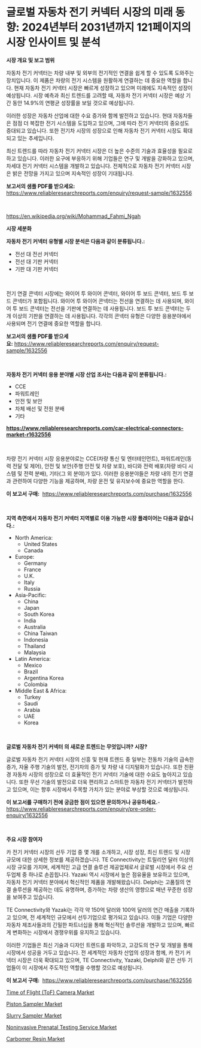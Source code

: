 <p><h1>글로벌 자동차 전기 커넥터 시장의 미래 동향: 2024년부터 2031년까지 121페이지의 시장 인사이트 및 분석</h1></p><p><strong>시장 개요 및 보고 범위</strong></p>
<p><p>자동차 전기 커넥터는 차량 내부 및 외부의 전기적인 연결을 쉽게 할 수 있도록 도와주는 장치입니다. 이 제품은 차량의 전기 시스템을 원활하게 연결하는 데 중요한 역할을 합니다. 현재 자동차 전기 커넥터 시장은 빠르게 성장하고 있으며 미래에도 지속적인 성장이 예상됩니다. 시장 예측과 최신 트렌드를 고려할 때, 자동차 전기 커넥터 시장은 예상 기간 동안 14.9%의 연평균 성장률을 보일 것으로 예상됩니다.</p><p>이러한 성장은 자동차 산업에 대한 수요 증가와 함께 발전하고 있습니다. 현대 자동차들은 점점 더 복잡한 전기 시스템을 도입하고 있으며, 그에 따라 전기 커넥터의 중요성도 증대되고 있습니다. 또한 전기차 시장의 성장으로 인해 자동차 전기 커넥터 시장도 확대되고 있는 추세입니다.</p><p>최신 트렌드를 따라 자동차 전기 커넥터 시장은 더 높은 수준의 기술과 효율성을 필요로 하고 있습니다. 이러한 요구에 부응하기 위해 기업들은 연구 및 개발을 강화하고 있으며, 차세대 전기 커넥터 시스템을 개발하고 있습니다. 전체적으로 자동차 전기 커넥터 시장은 밝은 전망을 가지고 있으며 지속적인 성장이 기대됩니다.</p></p>
<p><strong>보고서의 샘플 PDF를 받으세요:</strong> <a href="https://www.reliableresearchreports.com/enquiry/request-sample/1632556">https://www.reliableresearchreports.com/enquiry/request-sample/1632556</a></p>
<p>&nbsp;</p>
<p><a href="https://en.wikipedia.org/wiki/Mohammad_Fahmi_Ngah">https://en.wikipedia.org/wiki/Mohammad_Fahmi_Ngah</a></p>
<p><strong>시장 세분화</strong></p>
<p><strong>자동차 전기 커넥터 유형별 시장 분석은 다음과 같이 분류됩니다.:</strong></p>
<p><ul><li>전선 대 전선 커넥터</li><li>전선 대 기판 커넥터</li><li>기판 대 기판 커넥터</li></ul></p>
<p>&nbsp;</p>
<p><p>전기 연결 콘넥터 시장에는 와이어 투 와이어 콘넥터, 와이어 투 보드 콘넥터, 보드 투 보드 콘넥터가 포함됩니다. 와이어 투 와이어 콘넥터는 전선을 연결하는 데 사용되며, 와이어 투 보드 콘넥터는 전선을 기판에 연결하는 데 사용됩니다. 보드 투 보드 콘넥터는 두 개 이상의 기판을 연결하는 데 사용됩니다. 각각의 콘넥터 유형은 다양한 응용분야에서 사용되며 전기 연결에 중요한 역할을 합니다.</p></p>
<p><strong>보고서의 샘플 PDF를 받으세요:</strong>&nbsp;<a href="https://www.reliableresearchreports.com/enquiry/request-sample/1632556">https://www.reliableresearchreports.com/enquiry/request-sample/1632556</a></p>
<p>&nbsp;</p>
<p><strong> 자동차 전기 커넥터 응용 분야별 시장 산업 조사는 다음과 같이 분류됩니다.:</strong></p>
<p><ul><li>CCE</li><li>파워트레인</li><li>안전 및 보안</li><li>차체 배선 및 전원 분배</li><li>기타</li></ul></p>
<p><strong><a href="https://www.reliableresearchreports.com/car-electrical-connectors-market-r1632556">https://www.reliableresearchreports.com/car-electrical-connectors-market-r1632556</a></strong></p>
<p>&nbsp;</p>
<p><p>차량 전기 커넥터 시장 응용분야로는 CCE(차량 통신 및 엔터테인먼트), 파워트레인(동력 전달 및 제어), 안전 및 보안(주행 안전 및 차량 보호), 바디와 전력 배포(차량 바디 시스템 및 전력 분배), 기타(그 외 분야)가 있다. 이러한 응용분야들은 차량 내의 전기 연결과 관련하여 다양한 기능을 제공하며, 차량 운전 및 유지보수에 중요한 역할을 한다.</p></p>
<p><strong>이 보고서 구매:</strong>&nbsp; <a href="https://www.reliableresearchreports.com/purchase/1632556">https://www.reliableresearchreports.com/purchase/1632556</a></p>
<p>&nbsp;</p>
<p><strong>지역 측면에서 자동차 전기 커넥터 지역별로 이용 가능한 시장 플레이어는 다음과 같습니다.:</strong></p>
<p><ul>
    <li>
        North America:
        <ul>
            <li>United States</li>
            <li>Canada</li>
        </ul>
    </li>
    <li>
        Europe:
        <ul>
            <li>Germany</li>
            <li>France</li>
            <li>U.K.</li>
            <li>Italy</li>
            <li>Russia</li>
        </ul>
    </li>
    <li>
        Asia-Pacific:
        <ul>
            <li>China</li>
            <li>Japan</li>
            <li>South Korea</li>
            <li>India</li>
            <li>Australia</li>
            <li>China Taiwan</li>
            <li>Indonesia</li>
            <li>Thailand</li>
            <li>Malaysia</li>
        </ul>
    </li>
    <li>
        Latin America:
        <ul>
            <li>Mexico</li>
            <li>Brazil</li>
            <li>Argentina Korea</li>
            <li>Colombia</li>
        </ul>
    </li>
    <li>
        Middle East & Africa:
        <ul>
            <li>Turkey</li>
            <li>Saudi</li>
            <li>Arabia</li>
            <li>UAE</li>
            <li>Korea</li>
        </ul>
    </li>
    </ul></p>
<p>&nbsp;</p>
<p><strong>글로벌 자동차 전기 커넥터 의 새로운 트렌드는 무엇입니까? 시장?</strong></p>
<p><p>글로벌 자동차 전기 커넥터 시장의 신흥 및 현재 트렌드 중 일부는 전동차 기술의 급속한 증가, 자율 주행 기술의 발전, 전기차의 증가 및 차량 내 디지털화가 있습니다. 또한 친환경 자동차 시장의 성장으로 더 효율적인 전기 커넥터 기술에 대한 수요도 높아지고 있습니다. 또한 무선 기술의 발전으로 더욱 편리하고 스마트한 자동차 전기 커넥터가 발전하고 있으며, 이는 향후 시장에서 주목할 가치가 있는 분야로 부상할 것으로 예상됩니다.</p></p>
<p><strong>이 보고서를 구매하기 전에 궁금한 점이 있으면 문의하거나 공유하세요.</strong>- <a href="https://www.reliableresearchreports.com/enquiry/pre-order-enquiry/1632556">https://www.reliableresearchreports.com/enquiry/pre-order-enquiry/1632556</a></p>
<p>&nbsp;</p>
<p><strong>주요 시장 참여자</strong></p>
<p><p>카 전기 커넥터 시장의 선두 기업 중 몇 개를 소개하고, 시장 성장, 최신 트렌드 및 시장 규모에 대한 상세한 정보를 제공하겠습니다. TE Connectivity는 트릴리언 달러 이상의 시장 규모를 가지며, 세계적인 고급 연결 솔루션 제공업체로서 글로벌 시장에서 주요 선두업체 중 하나로 손꼽힙니다. Yazaki 역시 시장에서 높은 점유율을 보유하고 있으며, 자동차 전기 커넥터 분야에서 혁신적인 제품을 개발해왔습니다. Delphi는 고품질의 연결 솔루션을 제공하는 데도 유명하며, 증가하는 차량 생산의 영향으로 매년 꾸준한 성장을 보여주고 있습니다.</p><p>TE Connectivity와 Yazaki는 각각 약 150억 달러와 100억 달러의 연간 매출을 기록하고 있으며, 전 세계적인 규모에서 선두기업으로 평가되고 있습니다. 이들 기업은 다양한 자동차 제조사들과의 긴밀한 파트너십을 통해 혁신적인 솔루션을 개발하고 있으며, 빠르게 변화하는 시장에서 경쟁우위를 유지하고 있습니다.</p><p>이러한 기업들은 최신 기술과 디자인 트렌드를 파악하고, 고강도의 연구 및 개발을 통해 시장에서 성공을 거두고 있습니다. 전 세계적인 자동차 산업의 성장과 함께, 카 전기 커넥터 시장은 더욱 확대되고 있으며, TE Connectivity, Yazaki, Delphi와 같은 선두 기업들이 이 시장에서 주도적인 역할을 수행할 것으로 예상됩니다.</p></p>
<p><strong>이 보고서 구매:</strong>&nbsp;&nbsp;<a href="https://www.reliableresearchreports.com/purchase/1632556">https://www.reliableresearchreports.com/purchase/1632556</a></p>
<p><p><a href="https://github.com/RickHolmes3/Market-Research-Report-List-6/blob/main/time-of-flight-tof-camera-market.md">Time of Flight (ToF) Camera Market</a></p><p><a href="https://issuu.com/reportprime-2/docs/piston-sampler-market-size-2030.pptx">Piston Sampler Market</a></p><p><a href="https://issuu.com/reportprime-2/docs/slurry-sampler-market-size-2030.pptx">Slurry Sampler Market</a></p><p><a href="https://www.linkedin.com/pulse/global-noninvasive-prenatal-testing-service-market-sector-xq3ge?trackingId=5P1ZTymb4jlJ7jZjyH1f0A%3D%3D">Noninvasive Prenatal Testing Service Market</a></p><p><a href="https://www.linkedin.com/pulse/carbomer-resin-market-size-growth-trends-statistics-forecasts-njyze?trackingId=jgJH1yx53fekLEmKB4QUIw%3D%3D">Carbomer Resin Market</a></p></p>